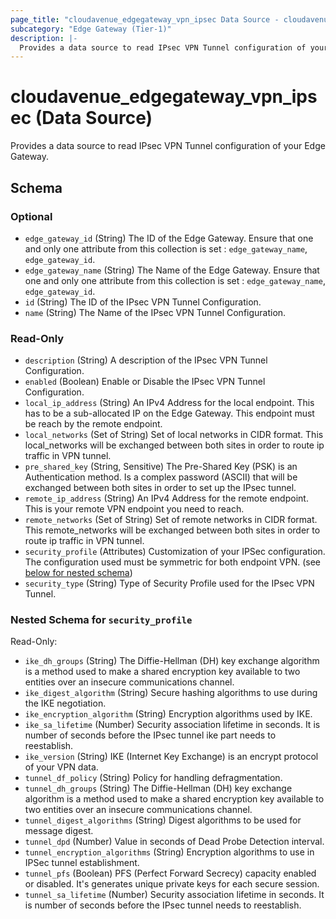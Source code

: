 ```yaml
---
page_title: "cloudavenue_edgegateway_vpn_ipsec Data Source - cloudavenue"
subcategory: "Edge Gateway (Tier-1)"
description: |-
  Provides a data source to read IPsec VPN Tunnel configuration of your Edge Gateway.
---
```


# cloudavenue_edgegateway_vpn_ipsec (Data Source)

Provides a data source to read IPsec VPN Tunnel configuration of your Edge Gateway.



<!-- schema generated by tfplugindocs -->
## Schema

### Optional

- `edge_gateway_id` (String) The ID of the Edge Gateway. Ensure that one and only one attribute from this collection is set : `edge_gateway_name`, `edge_gateway_id`.
- `edge_gateway_name` (String) The Name of the Edge Gateway. Ensure that one and only one attribute from this collection is set : `edge_gateway_name`, `edge_gateway_id`.
- `id` (String) The ID of the IPsec VPN Tunnel Configuration.
- `name` (String) The Name of the IPsec VPN Tunnel Configuration.

### Read-Only

- `description` (String) A description of the IPsec VPN Tunnel Configuration.
- `enabled` (Boolean) Enable or Disable the IPsec VPN Tunnel Configuration.
- `local_ip_address` (String) An IPv4 Address for the local endpoint. This has to be a sub-allocated IP on the Edge Gateway. This endpoint must be reach by the remote endpoint.
- `local_networks` (Set of String) Set of local networks in CIDR format. This local_networks will be exchanged between both sites in order to route ip traffic in VPN tunnel.
- `pre_shared_key` (String, Sensitive) The Pre-Shared Key (PSK) is an Authentication method. Is a complex password (ASCII) that will be exchanged between both sites in order to set up the IPsec tunnel.
- `remote_ip_address` (String) An IPv4 Address for the remote endpoint. This is your remote VPN endpoint you need to reach.
- `remote_networks` (Set of String) Set of remote networks in CIDR format. This remote_networks will be exchanged between both sites in order to route ip traffic in VPN tunnel.
- `security_profile` (Attributes) Customization of your IPSec configuration. The configuration used must be symmetric for both endpoint VPN. (see [below for nested schema](#nestedatt--security_profile))
- `security_type` (String) Type of Security Profile used for the IPsec VPN Tunnel.

<a id="nestedatt--security_profile"></a>
### Nested Schema for `security_profile`

Read-Only:

- `ike_dh_groups` (String) The Diffie-Hellman (DH) key exchange algorithm is a method used to make a shared encryption key available to two entities over an insecure communications channel.
- `ike_digest_algorithm` (String) Secure hashing algorithms to use during the IKE negotiation.
- `ike_encryption_algorithm` (String) Encryption algorithms used by IKE.
- `ike_sa_lifetime` (Number) Security association lifetime in seconds. It is number of seconds before the IPsec tunnel ike part needs to reestablish.
- `ike_version` (String) IKE (Internet Key Exchange) is an encrypt protocol of your VPN data.
- `tunnel_df_policy` (String) Policy for handling defragmentation.
- `tunnel_dh_groups` (String) The Diffie-Hellman (DH) key exchange algorithm is a method used to make a shared encryption key available to two entities over an insecure communications channel.
- `tunnel_digest_algorithms` (String) Digest algorithms to be used for message digest.
- `tunnel_dpd` (Number) Value in seconds of Dead Probe Detection interval.
- `tunnel_encryption_algorithms` (String) Encryption algorithms to use in IPSec tunnel establishment.
- `tunnel_pfs` (Boolean) PFS (Perfect Forward Secrecy) capacity enabled or disabled. It's generates unique private keys for each secure session.
- `tunnel_sa_lifetime` (Number) Security association lifetime in seconds. It is number of seconds before the IPsec tunnel needs to reestablish.

